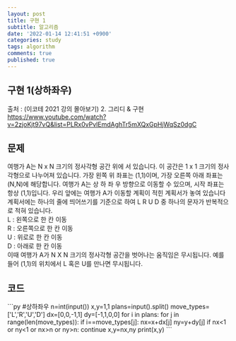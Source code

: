 ```yaml
---
layout: post
title: 구현 1
subtitle: 알고리즘
date: '2022-01-14 12:41:51 +0900'
categories: study
tags: algorithm
comments: true
published: true
---
```

## 구현 1(상하좌우)
출처 : (이코테 2021 강의 몰아보기) 2. 그리디 & 구현 <br>
<a href="https://www.youtube.com/watch?v=2zjoKjt97vQ&list=PLRx0vPvlEmdAghTr5mXQxGpHjWqSz0dgC">https://www.youtube.com/watch?v=2zjoKjt97vQ&list=PLRx0vPvlEmdAghTr5mXQxGpHjWqSz0dgC</a><br>
<h2>문제</h2>
여행가 A는 N x N 크기의 정사각형 공간 위에 서 있습니다. 이 공간은 1 x 1 크기의 정사각형으로 나누어져 있습니다. 가장 왼쪽 위 좌표는 (1,1)이며, 가장 오른쪽 아래 좌표는 (N,N)에 해당합니다. 여행가 A는 상 하 좌 우 방향으로 이동할 수 있으며, 시작 좌표는 항상 (1,1)입니다. 우리 앞에는 여행가 A가 이동할 계획이 적힌 계획서가 놓여 있습니다<br>
계획서에는 하나의 줄에 띄어쓰기를 기준으로 하여 L R U D 중 하나의 문자가 반복적으로 적혀 있습니다.<br>
L : 왼쪽으로 한 칸 이동<br>
R : 오른쪽으로 한 칸 이동<br>
U : 위로로 한 칸 이동<br>
D : 아래로 한 칸 이동<br>
이때 여행가 A가 N X N 크기의 정사각형 공간을 벗어나는 움직임은 무시됩니다. 예를 들어 (1,1)의 위치에서 L 혹은 U를 만나면 무시됩니다. 
<h2>코드</h2>
```py
#상하좌우
n=int(input())
x,y=1,1
plans=input().split()
move_types=['L','R','U','D']
dx=[0,0,-1,1]
dy=[-1,1,0,0]
for i in plans:
    for j in range(len(move_types)):
        if i==move_types[j]:
            nx=x+dx[j]
            ny=y+dy[j]
    if nx<1 or ny<1 or nx>n or ny>n:
        continue
    x,y=nx,ny
print(x,y)
```


